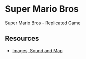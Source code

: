 # Super Mario Bros
Super Mario Bros - Replicated Game

## Resources
- [Images, Sound and Map](https://www.youtube.com/watch?v=jya5He7KFsE)
